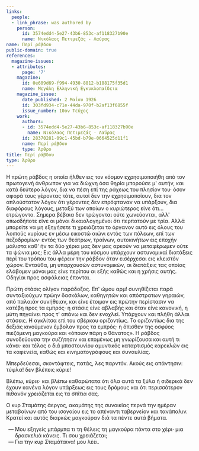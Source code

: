 ```yaml
---
links:
  people:
  - link_phrase: was authored by
    person:
      id: 3574edd4-5e27-43b6-853c-af118327b90e
      name: Νικόλαος Πετιμεζάς - Λαύρας
name: Περί ράβδου
public-domain: true
references:
  magazine-issues:
  - attributes:
      page: '7'
    magazine:
      id: 0e609d69-f994-4930-8812-b188175f35d1
      name: Μεγάλη Ελληνική Εγκυκλοπαίδεια
    magazine_issue:
      date_published: 2 Μαΐου 1926
      id: 303fd934-c71e-44da-970f-b2af13f6855f
      issue_number: 10ον Τεύχος
    work:
      authors:
      - id: 3574edd4-5e27-43b6-853c-af118327b90e
        name: Νικόλαος Πετιμεζάς - Λαύρας
      id: 28370281-09c1-45bd-b79e-0664525d11f1
      name: Περί ράβδου
      type: Άρθρο
title: Περί ράβδου
type: Άρθρο
---
```


<main class="content" itemprop="text">
<p>Η πρώτη ράβδος η οποία ήλθεν εις τον κόσμον εχρησιμοποιήθη από τον πρωτογενή άνθρωπον για να διώχνη όσα θηρία μπορούσε
μ' αυτήν, και κατά δεύτερο λόγον, δια να πέση επί της ράχεως του πλησίον του· όσον αφορά τους γέροντας τότε, αυτοί δεν
την εχρησιμοποίουν, δια τον απλούστατον λόγον ότι γέροντες δεν επρόφταναν να υπάρξουν, δια διαφόρους λόγους, μεταξύ των
οποίων ο κυριώτερος είνε ότι... ετρώγοντο. Σημερα βέβαια δεν τρώγονται ούτε χωνεύονται, αλλ' οπωσδήποτε είνε οι μόνοι
δικαιολογημένοι ότι περπατούν με τρία. Αλλά μπορείτε να μη εξηγήσετε τι χρειάζεται το όργανον αυτό εις όλους του λοιπούς
κυρίους εν μέσω εικοστώ αιώνι εντός των πόλεων, επί των πεζοδρομίων· εντός των θεάτρων, τραίνων, αυτοκινήτων εις εποχήν
μάλιστα καθ' ήν τα δύο χέρια μας δεν μας αρκούν να μεταφέρωμεν ούτε τα ψώνια μας; Εις άλλα μέρη του κόσμου υπάρχουν
αστυνομικαί διατάξεις περί του τρόπου του φέρειν την ράβδον όταν εισέρχεσαι εις κλειστόν χώρον. Ενταύθα, μη υπαρχουσών
αστυνομικών, αι διατάξεις τας οποίας ελάβομεν μόνοι μας είνε περίπου αι εξής καθώς και η χρήσις αυτής. Οδηγίαι προς
ασφάλειας έπονται.</p>

<p>Πρώτη στάσις ολίγον παράδοξος. Επ' ώμου αρμ! συνηθίζεται παρά συνταξιούχων πρώην δασκάλων, καθηγητών και απόστρατων
γηραιών, από παλαιάν συνήθειαν, και είνε έτοιμον εις πρώτην περίστασιν να κατέβη προς τα εμπρός· η στάσις είνε αβλαβής
και όταν είνε κανονική, η μύτη πηγαίνει προς τ' απάνω και δεν ενοχλεί. Υπάρχουν και πλήθη άλλαι στάσεις. Η αγκλίτσα επί
του σβέρκου οριζοντίως. Το οριζοντίως δια της δεξιάς κινούμενον έμβολον προς τα εμπρός· η όπισθεν της οσφύος πιεζόμενη
μαγκούρα και «όποιον πάρη ο θάνατος». Η ράβδος συνοδεύουσα την συζήτησιν και επομένως μη γνωρίζουσα και αυτή τι κάνει·
και τέλος ο διά μπαστουνίου αμυντικός καταρτισμός καρεκλών εις τα καφενεία, καθώς και κινηματογράφους και συναυλίας.</p>

<p>Μπερδεύεσαι, σκοντάφτεις, πατάς, λες παρντόν. Ακούς εις απάντησιν: τύφλα! δεν βλέπεις κύριε!</p>

<p>Βλέπω, κύριε· και βλέπω καθαρώτατα ότι όλα αυτά τα ξύλα ή σιδερικά δεν έχουν κανένα λόγον υπάρξεως εις τους δρόμους και
ότι περισσότερον πιθανόν χρειάζεται εις τα σπίτια σας.</p>

<p>Ο κυρ Σταμάτης άεργος, ακαμάτης της συνοικίας περνά την ημέραν μεταβαίνων από του ισογαίου εις το απέναντι ταβερνείον
και τανάπαλιν. Κρατεί και αυτός διαρκώς μαγκούραν διά τα πέντε αυτά βήματα.</p>

<ol style="list-style-type: '&mdash; '">
  <li>Μου εξηγείς μπάρμπα τι τη θέλεις τη μαγκούρα πάντα στο χέρι· μια δρασκελιά κάνεις. Τι σου χρειάζεται;</li>
  <li>Για την κυρ Σταμάταινα! μου λέει.</li>
</ol>
</main>
